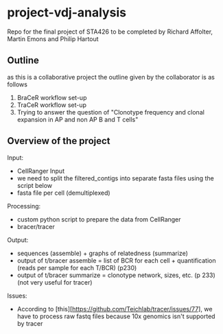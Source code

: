 # project-vdj-analysis
Repo for the final project of STA426 to be completed by Richard Affolter, Martin Emons and Philip Hartout

## Outline
as this is a collaborative project the outline given by the collaborator is as follows

1. BraCeR workflow set-up
2. TraCeR workflow set-up
3. Trying to answer the question of "Clonotype frequency and clonal expansion in AP and non AP B and T cells"


## Overview of the project

Input:
- CellRanger Input
- we need to split the filtered_contigs into separate fasta files using the script below
- fasta file per cell (demultiplexed)

Processing:
- custom python script to prepare the data from CellRanger
- bracer/tracer

Output:
- sequences (assemble) + graphs of relatedness (summarize)
- output of t/bracer assemble = list of BCR for each cell + quantification (reads per sample for each T/BCR) (p230)
- output of t/bracer summarize = clonotype network, sizes, etc. (p 233) (not very useful for tracer)


Issues:
- According to [this][https://github.com/Teichlab/tracer/issues/77], we have to process raw fastq files because 10x genomics isn't supported by tracer

